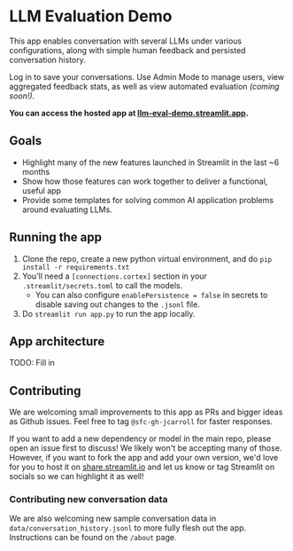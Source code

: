 # LLM Evaluation Demo

This app enables conversation with several LLMs under various configurations,
along with simple human feedback and persisted conversation history.

Log in to save your conversations. Use Admin Mode to manage users, view
aggregated feedback stats, as well as view automated evaluation _(coming soon!)_.

**You can access the hosted app at
[llm-eval-demo.streamlit.app](https://llm-eval-demo.streamlit.app/about?user=Snow).**

## Goals

- Highlight many of the new features launched in Streamlit in the last ~6 months
- Show how those features can work together to deliver a functional, useful app
- Provide some templates for solving common AI application problems around evaluating LLMs.

## Running the app

1. Clone the repo, create a new python virtual environment, and do `pip install -r requirements.txt`
1. You'll need a `[connections.cortex]` section in your `.streamlit/secrets.toml` to call the models.
   - You can also configure `enablePersistence = false` in secrets to disable saving
     out changes to the `.jsonl` file.
1. Do `streamlit run app.py` to run the app locally.

## App architecture

TODO: Fill in

## Contributing

We are welcoming small improvements to this app as PRs and bigger ideas as Github issues.
Feel free to tag `@sfc-gh-jcarroll` for faster responses.

If you want to add a new dependency or model in the main repo, please open an issue first
to discuss! We likely won't be accepting many of those. However, if you want to fork
the app and add your own version, we'd love for you to host it on
[share.streamlit.io](https://share.streamlit.io) and let us know or tag Streamlit on socials
so we can highlight it as well!

### Contributing new conversation data

We are also welcoming new sample conversation data in `data/conversation_history.jsonl` to
more fully flesh out the app. Instructions can be found on the `/about` page.
